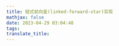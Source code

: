 ```yaml
---
title: 链式前向星(linked-forward-star)实现
mathjax: false
date: 2023-04-29 03:04:48
tags:
translate_title:
---
```

